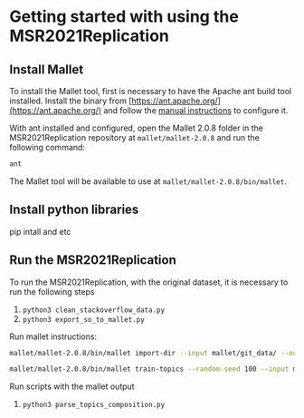 # Getting started with using the MSR2021Replication

## Install Mallet

To install the Mallet tool, first is necessary to have the Apache ant build tool installed. Install the binary from [https://ant.apache.org/](https://ant.apache.org/) and follow the [manual instructions](https://ant.apache.org/manual/install.html#getBinary) to configure it.

With ant installed and configured, open the Mallet 2.0.8 folder in the MSR2021Replication repository at `mallet/mallet-2.0.8` and run the following command:

```sh
ant
```

The Mallet tool will be available to use at `mallet/mallet-2.0.8/bin/mallet`.

## Install python libraries

pip intall and etc

## Run the MSR2021Replication

To run the MSR2021Replication, with the original dataset, it is necessary to run the following steps
1. `python3 clean_stackoverflow_data.py`
1. `python3 export_so_to_mallet.py`

Run mallet instructions:

```sh
mallet/mallet-2.0.8/bin/mallet import-dir --input mallet/git_data/ --output mallet/git.mallet --keep-sequence --remove-stopwords --extra-stopwords mallet/extra_stopwords_github.txt
```

```sh
mallet/mallet-2.0.8/bin/mallet train-topics --random-seed 100 --input mallet/git.mallet --num-topics 15 --optimize-interval 20 --output-state mallet/git-topic-state.gz --output-topic-keys mallet/git_keys.txt --output-doc-topics mallet/git_composition.txt --diagnostics-file mallet/git_results/git_diagnostics.xml
```

Run scripts with the mallet output

1. `python3 parse_topics_composition.py`

